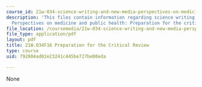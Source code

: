 ```yaml
---
course_id: 21w-034-science-writing-and-new-media-perspectives-on-medicine-and-public-health-fall-2016
description: 'This files contain information regarding science writing and new media:
  Perspectives on medicine and public health: Preparation for the critical review.'
file_location: /coursemedia/21w-034-science-writing-and-new-media-perspectives-on-medicine-and-public-health-fall-2016/792804ad02e23241c445be727be80eda_MIT21W_034F16_PreCritRev.pdf
file_type: application/pdf
layout: pdf
title: 21W.034F16 Preparation for the Critical Review
type: course
uid: 792804ad02e23241c445be727be80eda

---
```

None